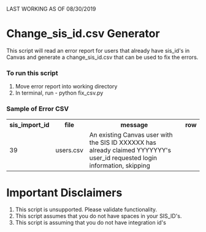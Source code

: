 LAST WORKING AS OF 08/30/2019


<h1>Change_sis_id.csv Generator</h1>
<p>This script will read an error report for users that already have sis_id's in Canvas and generate a change_sis_id.csv that can be used to fix the errors.</p>

<h3>To run this script</h3>

1. Move error report into working directory
2. In terminal, run - python fix_csv.py

<h3>Sample of Error CSV</h3>
<table>
  <tr>
    <th>sis_import_id</th>
    <th>file</th>
    <th>message</th>
    <th>row</th>
  </tr>
  <tr>
    <td>39</td>
    <td>users.csv</td>
    <td>An existing Canvas user with the SIS ID XXXXXX has already claimed YYYYYYY's user_id requested login information, skipping</td>
  </tr>
</table>

<h1>Important Disclaimers</h1>

1. This script is unsupported. Please validate functionality.
2. This script assumes that you do not have spaces in your SIS_ID's.
3. This script is assuming that you do not have integration id's
